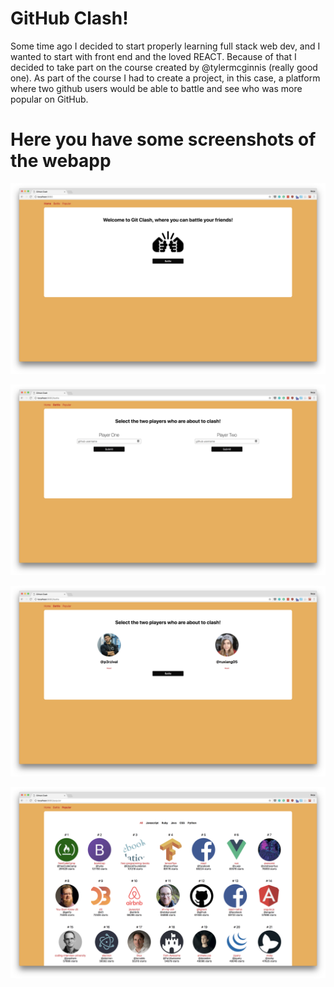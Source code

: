 # GitHub Clash!
Some time ago I decided to start properly learning full stack web dev, and I wanted to start with front end and the loved REACT. Because of that I decided to take part on the course created by @tylermcginnis (really good one). As part of the course I had to create a project, in this case, a platform where two github users would be able to battle and see who was more popular on GitHub. 

# Here you have some screenshots of the webapp
![alt text](https://github.com/P3rzival/GitHub-Clash/blob/master/screenshots/Screen%20Shot%202018-02-12%20at%2019.40.07.png "Logo Title Text 1")

![alt text](https://github.com/P3rzival/GitHub-Clash/blob/master/screenshots/Screen%20Shot%202018-02-12%20at%2019.55.51.png "Logo Title Text 1")

![alt text](https://github.com/P3rzival/GitHub-Clash/blob/master/screenshots/Screen%20Shot%202018-02-12%20at%2019.56.04.png "Logo Title Text 1")

![alt text](https://github.com/P3rzival/GitHub-Clash/blob/master/screenshots/Screen%20Shot%202018-02-12%20at%2019.53.23.png "Logo Title Text 1")
